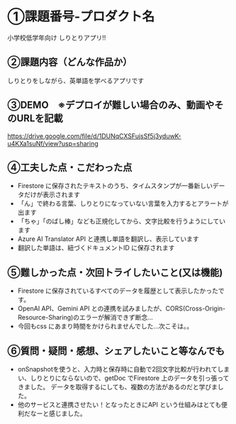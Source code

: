 # ①課題番号-プロダクト名
小学校低学年向け しりとりアプリ!!


## ②課題内容（どんな作品か）
しりとりをしながら、英単語を学べるアプリです

## ③DEMO　※デプロイが難しい場合のみ、動画やそのURLを記載
https://drive.google.com/file/d/1DUNqCXSFujsSf5j3yduwK-u4KXa1suNf/view?usp=sharing


## ④工夫した点・こだわった点
- Firestore に保存されたテキストのうち、タイムスタンプが一番新しいデータだけが表示されます
- 「ん」で終わる言葉、しりとりになっていない言葉を入力するとアラートが出ます
- 「ちゃ」「のばし棒」なども正規化してから、文字比較を行うようにしています
- Azure AI Translator API と連携し単語を翻訳し、表示しています
- 翻訳した単語は、紐づくドキュメントID に保存されます


## ⑤難しかった点・次回トライしたいこと(又は機能)
- Firestore に保存されているすべてのデータを履歴として表示したかったです。
- OpenAI API、Gemini API との連携を試みましたが、CORS(Cross-Origin-Resource-Sharing)のエラーが解消できず断念…
- 今回もcss にあまり時間をかけられませんでした…次こそは。。


## ⑥質問・疑問・感想、シェアしたいこと等なんでも
- onSnapshotを使うと、入力時と保存時に自動で2回文字比較が行われてしまい、しりとりにならないので、getDoc でFirestore 上のデータを引っ張ってきました。
  データを取得するにしても、複数の方法があるのだと学びました。
- 他のサービスと連携させたい！となったときにAPI という仕組みはとても便利だなーと感じました。
